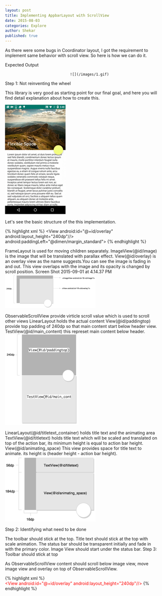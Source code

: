 ```yaml
---
layout: post
title: Implementing AppbarLayout with ScrollView
date: 2015-08-03
categories: Explore
author: Shekar
published: true
---
```


As there were some bugs in Coordinator layout, I got the requirement to implement same behavior with scroll view. So here is how we can do it.

Expected Output

                                  ![](/images/1.gif)

Step 1: Not reinventing the wheel

This library is very good as starting point for our final goal, and here you will find detail explanation about how to create this.

![](/images/2.gif)

Let's see the basic structure of the this implementation.

{% highlight xml %}
<FrameLayout>
    <ImageView android:id="@+id/image" android:layout_height="240dp"/>
    <View android:id="@+id/overlay" android:layout_height="240dp"//>
    <ObservableScrollView android:id="@+id/scroll">
        <LinearLayout android:orientation="vertical">
            <View android:id="@+id/paddingtop" android:layout_height=“240dp”/>
            <TextView android:id="@+id/main_content"/>
        </LinearLayout>       
    </ObservableScrollView>
    <LinearLayout android:id="@+id/titletext_container" android:orientation="vertical">
        android:paddingLeft="@dimen/margin_standard">
        <TextView android:id="@+id/title"   android:minHeight="?attr/actionBarSize"/>
        <View android:id="@+id/animating_area"   android:minHeight="184dp"/>
    </LinearLayout>
    <FloatingActionButton android:id="@+id/fab"/>
</FrameLayout>
{% endhighlight %}

FrameLayout is used for moving children separately.
ImageView(@id/image) is the image that will be translated with parallax effect.
View(@id/overlay) is an overlay view as the name suggests.You can see the image is fading in and out. This view overlaps with the image and its opacity is changed by scroll position.
Screen Shot 2015-09-01 at 4.14.37 PM
![My helpful screenshot](/images/3.png)

ObservableScrollView provide virticle scroll value which is used to scroll other views
LinearLayout holds the actual content
View(@id/paddingtop) provide top padding of 240dp so that main content start below header view.
TestView(@id/main_content) this represet main content below header.
![My helpful screenshot](/images/4.png)

LinearLayout(@id/titletext_container) holds title text and the animating area
TextView(@id/titletext) holds title text which will be scaled and translated on top of the action bar, its minimum height is equal to action bar height.
View(@id/animating_space) This view provides space for title text to animate. its height is (header height - action bar height).
![My helpful screenshot](/images/5.png)

Step 2: Identifying what need to be done

The toolbar should stick at the top.
Title text should stick at the top with scale animation.
The status bar should be transparent initially and fade in with the primary color.
Image View should start under the status bar.
Step 3: Toolbar should stick at top

As ObservableScrollView content should scroll below image view, move image view and overlay on top of ObservableScrollView.

{% highlight xml %}
<FrameLayout>
    <ObservableScrollView android:id="@+id/scroll">
        <LinearLayout android:orientation="vertical">
            <View/>
            <TextView/>
        </LinearLayout>       
    </ObservableScrollView>
<span style="color: #ff0000;">   <ImageView android:id="@+id/image" android:layout_height="240dp"/>
    <View android:id="@+id/overlay" android:layout_height="240dp"//></span>
    <LinearLayout/>
        <TextView/>
        <View/>
    </LinearLayout>
   <FloatingActionButton />
</FrameLayout>
{% endhighlight %}













<!-- {% highlight java linenos %}
public class A{
  System.print.ln("Test");
}
{% endhighlight %}

Mug milk a mocha, fair trade est doppio as pumpkin spice saucer robusta iced. Milk cup frappuccino arabica ut fair trade grinder saucer. Est, fair trade mocha, crema wings, extra id spoon coffee frappuccino.
… which is shown in the screenshot below:
#Testing
<ul>
  {% for post in site.posts %}
    <li>
      <a href="{{ post.url }}">{{ post.title }}</a>
    </li>
  {% endfor %}
</ul> -->
